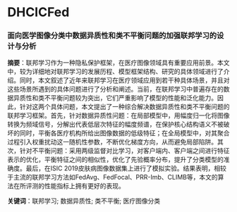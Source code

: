 # DHCICFed

### 面向医学图像分类中数据异质性和类不平衡问题的加强联邦学习的设计与分析

 

**摘要**：联邦学习作为一种隐私保护框架，在医疗图像领域具有重要应用前景。本文中，较为详细地对联邦学习的发展历程、模型框架结构、研究的具体领域进行了介绍。同时，本文叙述了近年来联邦学习在医疗领域应用到若干种具体场景，并且对这些场景所遇到的具体问题进行了分析和阐述。当前，在联邦学习中普遍存在的数据异质性和类不平衡问题较为突出，它们严重影响了模型的性能和泛化能力。因此，针对这两个具体问题，本文提出了一种综合解决数据异质性和类不平衡问题的联邦学习框架。首先，针对数据异质性问题：在局部模型中，用幅度归一化将图像转换为频域信号，分解出代表低层次特征的幅度频谱，在保护核心结构语义不被破坏的同时，平衡各医疗机构所给出图像数据的低级特征；在全局模型中，对其聚合过程引入权重扰动这一随机性参数，不断优化梯度方向，从而避免局部陷阱。其次，针对不平衡问题：采用两级监督对比学习，对客户端内、客户端之间进行特征表示的优化，平衡特征之间的相似性，优化了先验概率分布，提升了分类模型的准确度。最后，在ISIC 2019皮肤病图像数据集上进行了模拟实验。结果表明，相较于主流的联邦学习方法如FedAvg、FedFocal、PRR-Imb、CLIMB等，本文的算法在所评测的性能指标上拥有更好的表现。



**关键词**：联邦学习; 数据异质性; 类不平衡; 医疗图像分类